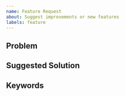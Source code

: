 ```yaml
---
name: Feature Request
about: Suggest improvements or new features
labels: feature
---
```


## Problem

<!-- What is missing or inconvenient without this improvement or feature? -->

## Suggested Solution

<!-- How do you suggest fixing the problem? Do any other tools already do it? -->

## Keywords

<!-- Include keywords that might help others with the same problem find this issue. -->
